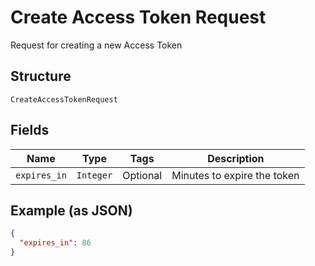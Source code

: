 
# Create Access Token Request

Request for creating a new Access Token

## Structure

`CreateAccessTokenRequest`

## Fields

| Name | Type | Tags | Description |
|  --- | --- | --- | --- |
| `expires_in` | `Integer` | Optional | Minutes to expire the token |

## Example (as JSON)

```json
{
  "expires_in": 86
}
```

